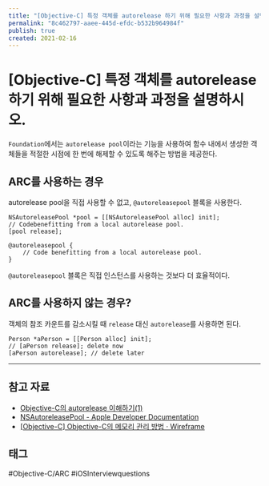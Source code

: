 ```yaml
---
title: "[Objective-C] 특정 객체를 autorelease 하기 위해 필요한 사항과 과정을 설명하시오."
permalink: "8c462797-aaee-445d-efdc-b532b964984f"
publish: true
created: 2021-02-16
---
```


# \[Objective-C] 특정 객체를 autorelease 하기 위해 필요한 사항과 과정을 설명하시오.

`Foundation`에서는 `autorelease pool`이라는 기능을 사용하여 함수 내에서 생성한 객체들을 적절한 시점에 한 번에 해제할 수 있도록 해주는 방법을 제공한다.

## ARC를 사용하는 경우

autorelease pool을 직접 사용할 수 없고, `@autoreleasepool` 블록을 사용한다.

```objc
NSAutoreleasePool *pool = [[NSAutoreleasePool alloc] init];
// Codebenefitting from a local autorelease pool.
[pool release];
```

```objc
@autoreleasepool {
	// Code benefitting from a local autorelease pool.
}
```

`@autoreleasepool` 블록은 직접 인스턴스를 사용하는 것보다 더 효율적이다.

## ARC를 사용하지 않는 경우?

객체의 참조 카운트를 감소시킬 때 `release` 대신 `autorelease`를 사용하면 된다.

```objc
Person *aPerson = [[Person alloc] init];
// [aPerson release]; delete now
[aPerson autorelease]; // delete later
```

---

## 참고 자료

- [Objective-C의 autorelease 이해하기(1)](https://nephilim.tistory.com/120)
- [NSAutoreleasePool - Apple Developer Documentation](https://developer.apple.com/documentation/foundation/nsautoreleasepool)
- [[Objective-C] Objective-C의 메모리 관리 방법 · Wireframe](https://soooprmx.com/archives/4174)

## 태그

#Objective-C/ARC #iOSInterviewquestions